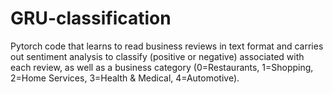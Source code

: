 # GRU-classification

Pytorch code that learns to read business reviews in text format and carries out sentiment analysis to classify (positive or negative) associated with each review, as well as a business category (0=Restaurants, 1=Shopping, 2=Home Services, 3=Health & Medical, 4=Automotive).
